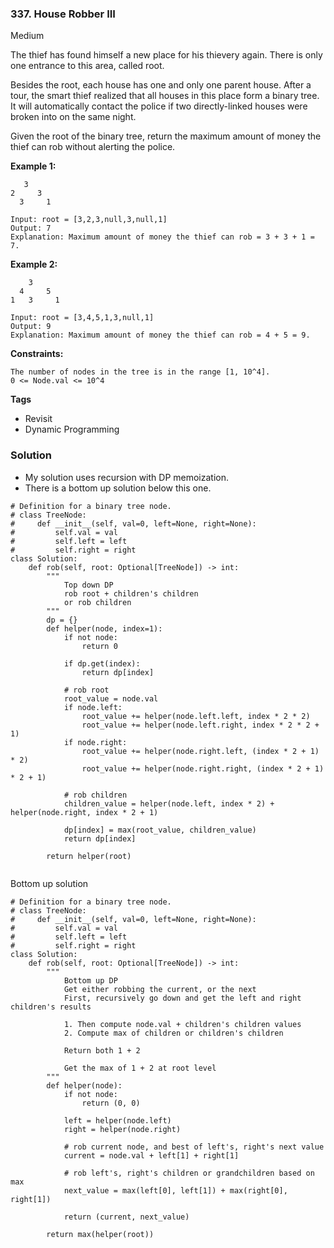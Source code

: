 ### 337. House Robber III
Medium

The thief has found himself a new place for his thievery again. There is only one entrance to this area, called root.

Besides the root, each house has one and only one parent house. After a tour, the smart thief realized that all houses in this place form a binary tree. It will automatically contact the police if two directly-linked houses were broken into on the same night.

Given the root of the binary tree, return the maximum amount of money the thief can rob without alerting the police. 

**Example 1:**
```
   3
2     3
  3     1
 
Input: root = [3,2,3,null,3,null,1]
Output: 7
Explanation: Maximum amount of money the thief can rob = 3 + 3 + 1 = 7.
```

**Example 2:**
```
    3
  4     5
1   3     1

Input: root = [3,4,5,1,3,null,1]
Output: 9
Explanation: Maximum amount of money the thief can rob = 4 + 5 = 9.
``` 

**Constraints:**
```
The number of nodes in the tree is in the range [1, 10^4].
0 <= Node.val <= 10^4
```

**Tags**
- Revisit
- Dynamic Programming

### Solution
- My solution uses recursion with DP memoization.
- There is a bottom up solution below this one.
```
# Definition for a binary tree node.
# class TreeNode:
#     def __init__(self, val=0, left=None, right=None):
#         self.val = val
#         self.left = left
#         self.right = right
class Solution:
    def rob(self, root: Optional[TreeNode]) -> int:
        """
            Top down DP
            rob root + children's children
            or rob children
        """
        dp = {}
        def helper(node, index=1):
            if not node:
                return 0

            if dp.get(index):
                return dp[index]
            
            # rob root
            root_value = node.val
            if node.left:
                root_value += helper(node.left.left, index * 2 * 2)
                root_value += helper(node.left.right, index * 2 * 2 + 1)
            if node.right:
                root_value += helper(node.right.left, (index * 2 + 1) * 2)
                root_value += helper(node.right.right, (index * 2 + 1) * 2 + 1)

            # rob children
            children_value = helper(node.left, index * 2) + helper(node.right, index * 2 + 1)

            dp[index] = max(root_value, children_value)
            return dp[index]

        return helper(root)
        
```
Bottom up solution
```
# Definition for a binary tree node.
# class TreeNode:
#     def __init__(self, val=0, left=None, right=None):
#         self.val = val
#         self.left = left
#         self.right = right
class Solution:
    def rob(self, root: Optional[TreeNode]) -> int:
        """
            Bottom up DP
            Get either robbing the current, or the next
            First, recursively go down and get the left and right children's results
            
            1. Then compute node.val + children's children values
            2. Compute max of children or children's children
            
            Return both 1 + 2
            
            Get the max of 1 + 2 at root level
        """
        def helper(node):
            if not node:
                return (0, 0)
            
            left = helper(node.left)
            right = helper(node.right)
            
            # rob current node, and best of left's, right's next value
            current = node.val + left[1] + right[1]
            
            # rob left's, right's children or grandchildren based on max
            next_value = max(left[0], left[1]) + max(right[0], right[1])
            
            return (current, next_value)
    
        return max(helper(root))
        
```
